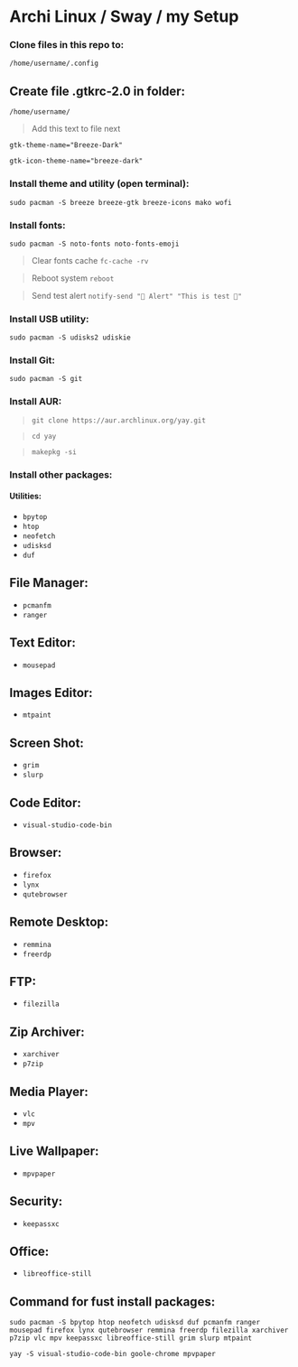 # Archi Linux / Sway / my Setup

### Clone files in this repo to:
`/home/username/.config `

## Create file .gtkrc-2.0 in folder:
`/home/username/ `

> Add this text to file next

`gtk-theme-name="Breeze-Dark"`

`gtk-icon-theme-name="breeze-dark"`

### Install theme and utility (open terminal):
`sudo pacman -S breeze breeze-gtk breeze-icons mako wofi `

### Install fonts:
`sudo pacman -S noto-fonts noto-fonts-emoji`

> Clear fonts cache `fc-cache -rv`

> Reboot system `reboot`

> Send test alert `notify-send "🔔 Alert" "This is test 🎉"`

### Install USB utility:
`sudo pacman -S udisks2 udiskie`

### Install Git:
`sudo pacman -S git`

### Install AUR:

>`git clone https://aur.archlinux.org/yay.git`

>`cd yay`

>`makepkg -si`

### Install other packages:

#### Utilities:
- `bpytop`
- `htop`
- `neofetch`
- `udisksd`
- `duf`

## File Manager:
- `pcmanfm`
- `ranger`

## Text Editor:
- `mousepad`

## Images Editor:
- `mtpaint`

## Screen Shot:
- `grim`
- `slurp`

## Code Editor:
- `visual-studio-code-bin`

## Browser:
- `firefox`
- `lynx`
- `qutebrowser`

## Remote Desktop:
- `remmina`
- `freerdp`

## FTP:
- `filezilla`

## Zip Archiver:
- `xarchiver`
- `p7zip`
  
## Media Player:
- `vlc`
- `mpv`

## Live Wallpaper:
- `mpvpaper`

## Security:
- `keepassxc`

## Office:
- `libreoffice-still`

## Command for fust install packages:

`sudo pacman -S bpytop htop neofetch udisksd duf pcmanfm ranger mousepad firefox lynx qutebrowser remmina freerdp filezilla xarchiver p7zip vlc mpv keepassxc libreoffice-still grim slurp mtpaint`

`yay -S visual-studio-code-bin goole-chrome mpvpaper`


